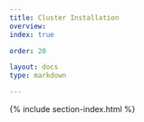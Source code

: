 ```yaml
---
title: Cluster Installation 
overview: 
index: true

order: 20 

layout: docs
type: markdown

---
```


{% include section-index.html %}

